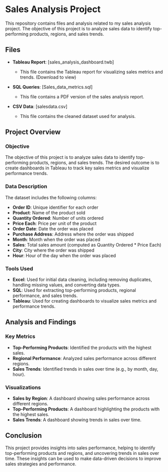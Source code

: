 # Sales Analysis Project

This repository contains files and analysis related to my sales analysis project. The objective of this project is to analyze sales data to identify top-performing products, regions, and sales trends. 

## Files
- **Tableau Report**: [sales_analysis_dashboard.twb]
  - This file contains the Tableau report for visualizing sales metrics and trends. (Download to view)

- **SQL Queries**: [Sales_data_metrics.sql]
  - This file contains a PDF version of the sales analysis report.

- **CSV Data**: [salesdata.csv]
  - This file contains the cleaned dataset used for analysis.

## Project Overview

### Objective
The objective of this project is to analyze sales data to identify top-performing products, regions, and sales trends. The desired outcome is to create dashboards in Tableau to track key sales metrics and visualize performance trends.

### Data Description
The dataset includes the following columns:
- **Order ID**: Unique identifier for each order
- **Product**: Name of the product sold
- **Quantity Ordered**: Number of units ordered
- **Price Each**: Price per unit of the product
- **Order Date**: Date the order was placed
- **Purchase Address**: Address where the order was shipped
- **Month**: Month when the order was placed
- **Sales**: Total sales amount (computed as Quantity Ordered * Price Each)
- **City**: City where the order was shipped
- **Hour**: Hour of the day when the order was placed

### Tools Used
- **Excel**: Used for initial data cleaning, including removing duplicates, handling missing values, and converting data types.
- **SQL**: Used for extracting top-performing products, regional performance, and sales trends.
- **Tableau**: Used for creating dashboards to visualize sales metrics and performance trends.

## Analysis and Findings

### Key Metrics
- **Top-Performing Products**: Identified the products with the highest sales.
- **Regional Performance**: Analyzed sales performance across different regions.
- **Sales Trends**: Identified trends in sales over time (e.g., by month, day, hour).

### Visualizations
- **Sales by Region**: A dashboard showing sales performance across different regions.
- **Top-Performing Products**: A dashboard highlighting the products with the highest sales.
- **Sales Trends**: A dashboard showing trends in sales over time.

## Conclusion
This project provides insights into sales performance, helping to identify top-performing products and regions, and uncovering trends in sales over time. These insights can be used to make data-driven decisions to improve sales strategies and performance.
